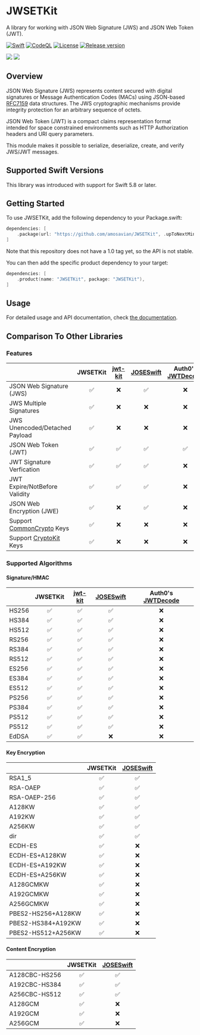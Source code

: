 # JWSETKit

A library for working with JSON Web Signature (JWS) and JSON Web Token (JWT).

[![Swift][swift-workflow-badge]][swift-workflow-url]
[![CodeQL][codeql-workflow-badge]][codeql-workflow-url]
[![License][license-badge]][license-url]
[![Release version][release-badge]][release-url]

[![][swift-versions-badge]][spi-url]
[![][platforms-badge]][spi-url]

## Overview

JSON Web Signature (JWS) represents content secured with digital
signatures or Message Authentication Codes (MACs) using JSON-based
[RFC7159][RFC7159] data structures.
The JWS cryptographic mechanisms provide integrity protection for 
an arbitrary sequence of octets.

JSON Web Token (JWT) is a compact claims representation format
intended for space constrained environments such as HTTP
Authorization headers and URI query parameters.

This module makes it possible to serialize, deserialize, create, 
and verify JWS/JWT messages.

## Supported Swift Versions

This library was introduced with support for Swift 5.8 or later.

## Getting Started

To use JWSETKit, add the following dependency to your Package.swift:

```swift
dependencies: [
    .package(url: "https://github.com/amosavian/JWSETKit", .upToNextMinor(from: "0.8.0"))
]
```

Note that this repository does not have a 1.0 tag yet, so the API is not stable.

You can then add the specific product dependency to your target:

```swift
dependencies: [
    .product(name: "JWSETKit", package: "JWSETKit"),
]
```

## Usage

For detailed usage and API documentation, check [the documentation][docs].

## Comparison To Other Libraries

### Features

|                                | JWSETKit | [jwt-kit] | [JOSESwift] | Auth0's [JWTDecode] |
|:-------------------------------|:--:|:--:|:--:|:--:|
| JSON Web Signature (JWS)       | ✅ | ❌ | ✅ | ❌ |
| JWS Multiple Signatures        | ✅ | ❌ | ❌ | ❌ |
| JWS Unencoded/Detached Payload | ✅ | ❌ | ❌ | ❌ |
| JSON Web Token (JWT)           | ✅ | ✅ | ✅ | ✅ |
| JWT Signature Verfication      | ✅ | ✅ | ✅ | ❌ |
| JWT Expire/NotBefore Validity  | ✅ | ✅ | ✅ | ❌ |
| JSON Web Encryption (JWE)      | ✅ | ❌ | ✅ | ❌ |
| Support [CommonCrypto] Keys    | ✅ | ❌ | ❌ | ❌ |
| Support [CryptoKit] Keys       | ✅ | ❌ | ❌ | ❌ |

### Supported Algorithms

#### Signature/HMAC

|       | JWSETKit | [jwt-kit] | [JOSESwift] | Auth0's [JWTDecode] |
|:------|:--:|:--:|:--:|:--:|
| HS256 | ✅ | ✅ | ✅ | ❌ |
| HS384 | ✅ | ✅ | ✅ | ❌ |
| HS512 | ✅ | ✅ | ✅ | ❌ |
| RS256 | ✅ | ✅ | ✅ | ❌ |
| RS384 | ✅ | ✅ | ✅ | ❌ |
| RS512 | ✅ | ✅ | ✅ | ❌ |
| ES256 | ✅ | ✅ | ✅ | ❌ |
| ES384 | ✅ | ✅ | ✅ | ❌ |
| ES512 | ✅ | ✅ | ✅ | ❌ |
| PS256 | ✅ | ✅ | ✅ | ❌ |
| PS384 | ✅ | ✅ | ✅ | ❌ |
| PS512 | ✅ | ✅ | ✅ | ❌ |
| PS512 | ✅ | ✅ | ✅ | ❌ |
| EdDSA | ✅ | ✅ | ❌ | ❌ |

#### Key Encryption

|                    | JWSETKit | [JOSESwift] |
|:-------------------|:--:|:--:|
| RSA1_5             | ✅ | ✅ |
| RSA-OAEP           | ✅ | ✅ |
| RSA-OAEP-256       | ✅ | ✅ |
| A128KW             | ✅ | ✅ |
| A192KW             | ✅ | ✅ |
| A256KW             | ✅ | ✅ |
| dir                | ✅ | ✅ |
| ECDH-ES            | ✅ | ❌ |
| ECDH-ES+A128KW     | ✅ | ❌ |
| ECDH-ES+A192KW     | ✅ | ❌ |
| ECDH-ES+A256KW     | ✅ | ❌ |
| A128GCMKW          | ✅ | ❌ |
| A192GCMKW          | ✅ | ❌ |
| A256GCMKW          | ✅ | ❌ |
| PBES2-HS256+A128KW | ✅ | ❌ |
| PBES2-HS384+A192KW | ✅ | ❌ |
| PBES2-HS512+A256KW | ✅ | ❌ |

#### Content Encryption

|               | JWSETKit | [JOSESwift] |
|:--------------|:--:|:--:|
| A128CBC-HS256 | ✅ | ✅ |
| A192CBC-HS384 | ✅ | ✅ |
| A256CBC-HS512 | ✅ | ✅ |
| A128GCM       | ✅ | ❌ |
| A192GCM       | ✅ | ❌ |
| A256GCM       | ✅ | ❌ |


[swift-workflow-badge]: https://github.com/amosavian/JWSETKit/actions/workflows/swift.yml/badge.svg
[swift-workflow-url]: https://github.com/amosavian/JWSETKit/actions/workflows/swift.yml
[codeql-workflow-badge]: https://github.com/amosavian/JWSETKit/actions/workflows/codeql.yml/badge.svg
[codeql-workflow-url]: https://github.com/amosavian/JWSETKit/actions/workflows/codeql.yml
[license-badge]: https://img.shields.io/github/license/amosavian/JWSETKit.svg
[license-url]: LICENSE
[release-badge]: https://img.shields.io/github/release/amosavian/JWSETKit.svg
[release-url]: https://github.com/amosavian/JWSETKit/releases
[swift-versions-badge]: https://img.shields.io/endpoint?url=https%3A%2F%2Fswiftpackageindex.com%2Fapi%2Fpackages%2Famosavian%2FJWSETKit%2Fbadge%3Ftype%3Dswift-versions
[spi-url]: https://swiftpackageindex.com/amosavian/JWSETKit
[platforms-badge]: https://img.shields.io/endpoint?url=https%3A%2F%2Fswiftpackageindex.com%2Fapi%2Fpackages%2Famosavian%2FJWSETKit%2Fbadge%3Ftype%3Dplatforms

[RFC7159]: https://www.rfc-editor.org/rfc/rfc7159
[docs]: https://amosavian.github.io/JWSETKit/documentation/jwsetkit/
[jwt-kit]: https://github.com/vapor/jwt-kit
[JOSESwift]: https://github.com/airsidemobile/JOSESwift
[JWTDecode]: https://github.com/auth0/JWTDecode.swift
[CommonCrypto]: https://developer.apple.com/documentation/security/certificate_key_and_trust_services
[CryptoKit]: https://developer.apple.com/documentation/cryptokit/
